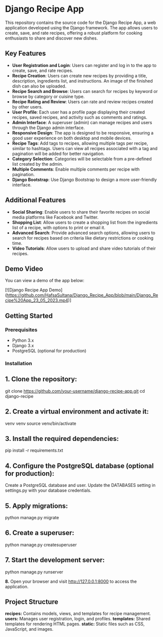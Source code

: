# Django Recipe App

This repository contains the source code for the Django Recipe App, a web application developed using the Django framework. The app allows users to create, save, and rate recipes, offering a robust platform for cooking enthusiasts to share and discover new dishes.

## Key Features

- **User Registration and Login**: Users can register and log in to the app to create, save, and rate recipes.
- **Recipe Creation**: Users can create new recipes by providing a title, description, ingredients list, and instructions. An image of the finished dish can also be uploaded.
- **Recipe Search and Browse**: Users can search for recipes by keyword or browse by category or cuisine type.
- **Recipe Rating and Review**: Users can rate and review recipes created by other users.
- **User Profile**: Each user has a profile page displaying their created recipes, saved recipes, and activity such as comments and ratings.
- **Admin Interface**: A superuser (admin) can manage recipes and users through the Django admin interface.
- **Responsive Design**: The app is designed to be responsive, ensuring a good user experience on both desktop and mobile devices.
- **Recipe Tags**: Add tags to recipes, allowing multiple tags per recipe, similar to hashtags. Users can view all recipes associated with a tag and pagination will be added for better navigation.
- **Category Selection**: Categories will be selectable from a pre-defined list created by the admin.
- **Multiple Comments**: Enable multiple comments per recipe with pagination.
- **Django Bootstrap**: Use Django Bootstrap to design a more user-friendly interface.

## Additional Features

- **Social Sharing**: Enable users to share their favorite recipes on social media platforms like Facebook and Twitter.
- **Shopping List**: Allow users to create a shopping list from the ingredients list of a recipe, with options to print or email it.
- **Advanced Search**: Provide advanced search options, allowing users to search for recipes based on criteria like dietary restrictions or cooking time.
- **Video Tutorials**: Allow users to upload and share video tutorials of their recipes.

## Demo Video

You can view a demo of the app below:

[![Django Recipe App Demo] (https://github.com/HafsaSultana/Django_Recipe_App/blob/main/Django_Recipe%20App_23_05_2023.mp4)]


## Getting Started

### Prerequisites

- Python 3.x
- Django 3.x
- PostgreSQL (optional for production)

### Installation

## 1. Clone the repository:
   git clone https://github.com/your-username/django-recipe-app.git
   cd django-recipe

## 2. Create a virtual environment and activate it:
  venv venv
  source venv/bin/activate

## 3. Install the required dependencies:
  pip install -r requirements.txt

## 4. Configure the PostgreSQL database (optional for production):
  Create a PostgreSQL database and user.
  Update the DATABASES setting in settings.py with your database credentials.

## 5. Apply migrations:
  python manage.py migrate
  
## 6. Create a superuser:
  python manage.py createsuperuser

## 7. Start the development server:
  python manage.py runserver

**8.** Open your browser and visit http://127.0.0.1:8000 to access the application.

## Project Structure
**recipes:** Contains models, views, and templates for recipe management.
**users:** Manages user registration, login, and profiles.
**templates:** Shared templates for rendering HTML pages.
**static:** Static files such as CSS, JavaScript, and images.
